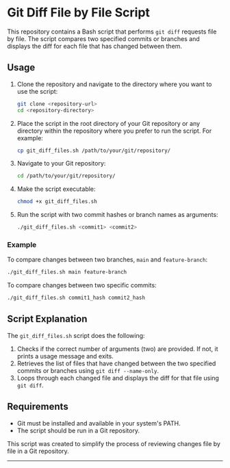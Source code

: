 # Git Diff File by File Script

This repository contains a Bash script that performs `git diff` requests file by file. The script compares two specified commits or branches and displays the diff for each file that has changed between them.

## Usage

1. Clone the repository and navigate to the directory where you want to use the script:
   ```bash
   git clone <repository-url>
   cd <repository-directory>
   ```

2. Place the script in the root directory of your Git repository or any directory within the repository where you prefer to run the script. For example:
   ```bash
   cp git_diff_files.sh /path/to/your/git/repository/
   ```

3. Navigate to your Git repository:
   ```bash
   cd /path/to/your/git/repository/
   ```

4. Make the script executable:
   ```bash
   chmod +x git_diff_files.sh
   ```

5. Run the script with two commit hashes or branch names as arguments:
   ```bash
   ./git_diff_files.sh <commit1> <commit2>
   ```

### Example

To compare changes between two branches, `main` and `feature-branch`:
```bash
./git_diff_files.sh main feature-branch
```

To compare changes between two specific commits:
```bash
./git_diff_files.sh commit1_hash commit2_hash
```

## Script Explanation

The `git_diff_files.sh` script does the following:

1. Checks if the correct number of arguments (two) are provided. If not, it prints a usage message and exits.
2. Retrieves the list of files that have changed between the two specified commits or branches using `git diff --name-only`.
3. Loops through each changed file and displays the diff for that file using `git diff`.

## Requirements

- Git must be installed and available in your system's PATH.
- The script should be run in a Git repository.

This script was created to simplify the process of reviewing changes file by file in a Git repository.

---
